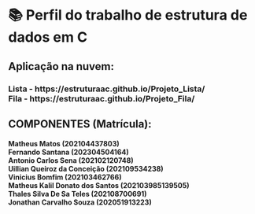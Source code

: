 <h1>📚 Perfil do trabalho de estrutura de dados em C </h1> 

<h2> Aplicação na nuvem:</h2>  
<h3>Lista - https://estruturaac.github.io/Projeto_Lista/</br>
Fila - https://estruturaac.github.io/Projeto_Fila/</h3>  

<h2>COMPONENTES (Matrícula):</h2>
<h4> Matheus Matos (202104437803) </br>
Fernando Santana (202304504164) </br>
Antonio Carlos Sena (202102120748) </br>
Uillian Queiroz da Conceição (202109534238) </br>
Vinicius Bomfim (202103462766) </br>
Matheus Kalil Donato dos Santos (202103985139505) </br>
Thales Silva De Sa Teles (202108700691) </br>
Jonathan Carvalho Souza (202051913223) </h4>

